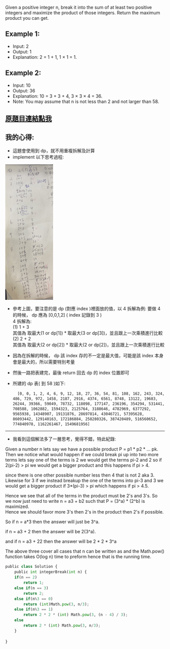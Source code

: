 Given a positive integer n, break it into the sum of at least two positive integers and maximize the product of those integers. Return the maximum product you can get.

## Example 1:

* Input: 2
* Output: 1
* Explanation: 2 = 1 + 1, 1 × 1 = 1.
## Example 2:

* Input: 10
* Output: 36
* Explanation: 10 = 3 + 3 + 4, 3 × 3 × 4 = 36.
* Note: You may assume that n is not less than 2 and not larger than 58.

## [原題目連結點我](https://leetcode.com/problems/integer-break/)
	
## 我的心得:
* 這題會使用到 dp，就不用重複拆解及計算
* implement 以下思考過程:


<img src="./image0.jpeg" width = "30%" height = "30%"/>

* 參考上圖，要注意的是 dp (對應 index )裡面放的值，以 4 拆解為例:
要做 4 的時候， dp 應為 [0,0,1,2] ( index 記錄到 3 )  
4 拆解為:  
(1) 1 + 3   
其值為 取最大(1 or dp[1]) * 取最大(3 or dp[3])，並且跟上一次乘積進行比較  
(2) 2 + 2  
其值為 取最大(2 or dp[2]) * 取最大(2 or dp[2])，並且跟上一次乘積進行比較  
* 因為在拆解的時候， dp 該 index 存的不一定是最大值，可能是該 index 本身會是最大的，所以需要特別考量

* 然後一路把表建完，最後 return 回去 dp 的 index 位置即可

* 所建的 dp 表( 到 58 )如下:

		[0, 0, 1, 2, 4, 6, 9, 12, 18, 27, 36, 54, 81, 108, 162, 243, 324, 486, 729, 972, 1458, 2187, 2916, 4374, 6561, 8748, 13122, 19683, 26244, 39366, 59049, 78732, 118098, 177147, 236196, 354294, 531441, 708588, 1062882, 1594323, 2125764, 3188646, 4782969, 6377292, 9565938, 14348907, 19131876, 28697814, 43046721, 57395628, 86093442, 129140163, 172186884, 258280326, 387420489, 516560652, 774840978, 1162261467, 1549681956]


 
 ----

* 我看到這個解法多了一層思考，覺得不錯，特此紀錄:  

Given a number n lets say we have a possible product P = p1 * p2 * ... pk. Then we notice what would happen if we could break pi up into two more terms lets say one of the terms is 2 we would get the terms pi-2 and 2 so if 2(pi-2) > pi we would get a bigger product and this happens if pi > 4.  

since there is one other possible number less then 4 that is not 2 aka 3. 
Likewise for 3 if we instead breakup the one of the terms into pi-3 and 3 we would get a bigger product if 3*(pi-3) > pi which happens if pi > 4.5.  

Hence we see that all of the terms in the product must be 2's and 3's. So we now just need to write n = a3 + b2 such that P = (3^a) * (2^b) is maximized.   
Hence we should favor more 3's then 2's in the product then 2's if possible.  

So if n = a*3 then the answer will just be 3^a.  

if n = a3 + 2 then the answer will be 2(3^a).  

and if n = a3 + 22 then the answer will be 2 * 2 * 3^a  

The above three cover all cases that n can be written as and the Math.pow() function takes O(log n) time to preform hence that is the running time.  

```python
public class Solution {
    public int integerBreak(int n) {
	if(n == 2)
	    return 1;
	else if(n == 3)
	    return 2;
	else if(n%3 == 0)
	    return (int)Math.pow(3, n/3);
	else if(n%3 == 1)
	    return 2 * 2 * (int) Math.pow(3, (n - 4) / 3);
	else 
	    return 2 * (int) Math.pow(3, n/3);
    }

}
```
